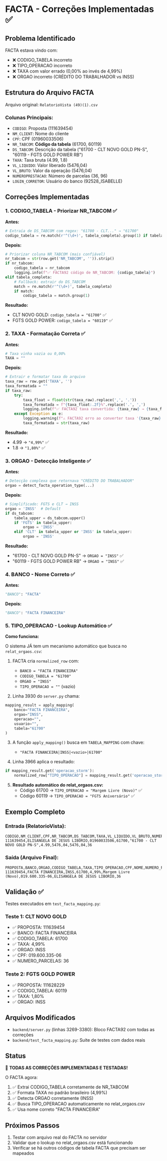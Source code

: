 # FACTA - Correções Implementadas ✅

## Problema Identificado
FACTA estava vindo com:
- ❌ CODIGO_TABELA incorreto
- ❌ TIPO_OPERACAO incorreto
- ❌ TAXA com valor errado (0,00% ao invés de 4,99%)
- ❌ ORGAO incorreto (CRÉDITO DO TRABALHADOR vs INSS)

## Estrutura do Arquivo FACTA
Arquivo original: `RelatorioVista (49)(1).csv`

### Colunas Principais:
- `CODIGO`: Proposta (111639454)
- `NM_CLIENT`: Nome do cliente
- `CPF`: CPF (01960033506)
- `NR_TABCOM`: **Código da tabela** (61700, 60119)
- `DS_TABCOM`: Descrição da tabela ("61700 - CLT NOVO GOLD PN-S", "60119 - FGTS GOLD POWER RB")
- `TAXA`: Taxa bruta (4.99, 1.8)
- `VL_LIQUIDO`: Valor liberado (5476,04)
- `VL_BRUTO`: Valor da operação (5476,04)
- `NUMEROPRESTACAO`: Número de parcelas (36, 96)
- `LOGIN_CORRETOR`: Usuário do banco (92528_ISABELLE)

## Correções Implementadas

### 1. CODIGO_TABELA - Priorizar NR_TABCOM ✅
**Antes:**
```python
# Extraía de DS_TABCOM com regex: "61700 - CLT..." → "61700"
codigo_tabela = re.match(r'^(\d+)', tabela_completa).group(1) if tabela_completa else ""
```

**Depois:**
```python
# Priorizar coluna NR_TABCOM (mais confiável)
nr_tabcom = str(row.get('NR_TABCOM', '')).strip()
if nr_tabcom:
    codigo_tabela = nr_tabcom
    logging.info(f"✅ FACTA92 código de NR_TABCOM: {codigo_tabela}")
elif tabela_completa:
    # Fallback: extrair do DS_TABCOM
    match = re.match(r'^(\d+)', tabela_completa)
    if match:
        codigo_tabela = match.group(1)
```

**Resultado:**
- CLT NOVO GOLD: `codigo_tabela = "61700"` ✅
- FGTS GOLD POWER: `codigo_tabela = "60119"` ✅

### 2. TAXA - Formatação Correta ✅
**Antes:**
```python
# Taxa vinha vazia ou 0,00%
TAXA = ""
```

**Depois:**
```python
# Extrair e formatar taxa do arquivo
taxa_raw = row.get('TAXA', '')
taxa_formatada = ""
if taxa_raw:
    try:
        taxa_float = float(str(taxa_raw).replace(',', '.'))
        taxa_formatada = f"{taxa_float:.2f}%".replace('.', ',')
        logging.info(f"✅ FACTA92 taxa convertida: {taxa_raw} → {taxa_formatada}")
    except Exception as e:
        logging.warning(f"⚠️ FACTA92 erro ao converter taxa '{taxa_raw}': {e}")
        taxa_formatada = str(taxa_raw)
```

**Resultado:**
- 4.99 → `"4,99%"` ✅
- 1.8 → `"1,80%"` ✅

### 3. ORGAO - Detecção Inteligente ✅
**Antes:**
```python
# Detecção complexa que retornava "CRÉDITO DO TRABALHADOR"
orgao = detect_facta_operation_type(...)
```

**Depois:**
```python
# Simplificado: FGTS e CLT → INSS
orgao = 'INSS'  # Default
if ds_tabcom:
    tabela_upper = ds_tabcom.upper()
    if 'FGTS' in tabela_upper:
        orgao = 'INSS'
    elif 'CLT' in tabela_upper or 'INSS' in tabela_upper:
        orgao = 'INSS'
```

**Resultado:**
- "61700 - CLT NOVO GOLD PN-S" → `ORGAO = "INSS"` ✅
- "60119 - FGTS GOLD POWER RB" → `ORGAO = "INSS"` ✅

### 4. BANCO - Nome Correto ✅
**Antes:**
```python
"BANCO": "FACTA"
```

**Depois:**
```python
"BANCO": "FACTA FINANCEIRA"
```

### 5. TIPO_OPERACAO - Lookup Automático ✅
**Como funciona:**

O sistema JÁ tem um mecanismo automático que busca no `relat_orgaos.csv`:

1. FACTA cria `normalized_row` com:
   - `BANCO = "FACTA FINANCEIRA"`
   - `CODIGO_TABELA = "61700"`
   - `ORGAO = "INSS"`
   - `TIPO_OPERACAO = ""` (vazio)

2. Linha 3930 do `server.py` chama:
```python
mapping_result = apply_mapping(
    banco="FACTA FINANCEIRA",
    orgao="INSS",
    operacao="",
    usuario="",
    tabela="61700"
)
```

3. A função `apply_mapping()` busca em `TABELA_MAPPING` com chave:
   - `"FACTA FINANCEIRA|INSS|<vazio>|61700"`

4. Linha 3966 aplica o resultado:
```python
if mapping_result.get('operacao_storm'):
    normalized_row["TIPO_OPERACAO"] = mapping_result.get('operacao_storm', "")
```

5. **Resultado automático do relat_orgaos.csv:**
   - Código 61700 → `TIPO_OPERACAO = "Margem Livre (Novo)"` ✅
   - Código 60119 → `TIPO_OPERACAO = "FGTS Aniversário"` ✅

## Exemplo Completo

### Entrada (RelatorioVista):
```csv
CODIGO,NM_CLIENT,CPF,NR_TABCOM,DS_TABCOM,TAXA,VL_LIQUIDO,VL_BRUTO,NUMEROPRESTACAO
111639454,ELISANGELA DE JESUS LIBORIO,01960033506,61700,"61700 - CLT NOVO GOLD PN-S",4.99,5476,04,5476,04,36
```

### Saída (Arquivo Final):
```csv
PROPOSTA,BANCO,ORGAO,CODIGO_TABELA,TAXA,TIPO_OPERACAO,CPF,NOME,NUMERO_PARCELAS
111639454,FACTA FINANCEIRA,INSS,61700,4,99%,Margem Livre (Novo),019.600.335-06,ELISANGELA DE JESUS LIBORIO,36
```

## Validação ✅

Testes executados em `test_facta_mapping.py`:

### Teste 1: CLT NOVO GOLD
- ✅ PROPOSTA: 111639454
- ✅ BANCO: FACTA FINANCEIRA
- ✅ CODIGO_TABELA: 61700
- ✅ TAXA: 4,99%
- ✅ ORGAO: INSS
- ✅ CPF: 019.600.335-06
- ✅ NUMERO_PARCELAS: 36

### Teste 2: FGTS GOLD POWER
- ✅ PROPOSTA: 111628229
- ✅ CODIGO_TABELA: 60119
- ✅ TAXA: 1,80%
- ✅ ORGAO: INSS

## Arquivos Modificados
- `backend/server.py` (linhas 3269-3380): Bloco FACTA92 com todas as correções
- `backend/test_facta_mapping.py`: Suite de testes com dados reais

## Status
🎉 **TODAS AS CORREÇÕES IMPLEMENTADAS E TESTADAS!**

O FACTA agora:
1. ✅ Extrai CODIGO_TABELA corretamente de NR_TABCOM
2. ✅ Formata TAXA no padrão brasileiro (4,99%)
3. ✅ Detecta ORGAO corretamente (INSS)
4. ✅ Busca TIPO_OPERACAO automaticamente no relat_orgaos.csv
5. ✅ Usa nome correto "FACTA FINANCEIRA"

## Próximos Passos
1. Testar com arquivo real do FACTA no servidor
2. Validar que o lookup no relat_orgaos.csv está funcionando
3. Verificar se há outros códigos de tabela FACTA que precisam ser mapeados
